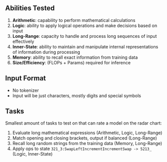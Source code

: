 ## Abilities Tested
1. **Arithmetic**: capability to perform mathematical calculations
2. **Logic**: ability to apply logical operations and make decisions based on input
3. **Long-Range**: capacity to handle and process long sequences of input effectively
3. **Inner-State**: ability to maintain and manipulate internal representations of information during processing
5. **Memory**: ability to recall exact information from training data
6. **Size/Efficiency**: (FLOPs + Params) required for inference

## Input Format
- No tokenizer
- Input will be just characters, mostly digits and special symbols

## Tasks
Smallest amount of tasks to test on that can rate a model on the radar chart:

1. Evaluate long mathematical expressions (Arithmetic, Logic, Long-Range)
2. Match opening and closing brackets, output if balanced (Long-Range)
3. Recall long random strings from the training data (Memory, Long-Range)
4. Apply ops to state `321_3:SwapLeftIncrementIncrementSwap -> 5213_` (Logic, Inner-State)
